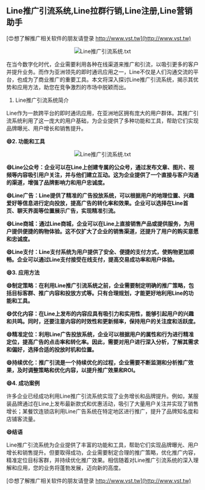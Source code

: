 ## **Line推广引流系统,Line拉群行销,Line注册,Line营销助手**

[😍想了解推广相关软件的朋友请登录 http://www.vst.tw](http://www.vst.tw)

 <center><img src="https://vst.tw/MP4/tuiguang/png/1.png" alt="Line推广引流系统.txt"></center>

在当今数字化时代，企业需要利用各种在线渠道来推广和引流，以吸引更多的客户并提升业务。而作为亚洲领先的即时通讯应用之一，Line不仅是人们沟通交流的平台，也成为了商业推广的重要工具。本文将深入探讨Line推广引流系统，揭示其优势和应用方法，助您在竞争激烈的市场中脱颖而出。

1. Line推广引流系统简介

Line作为一款跨平台的即时通讯应用，在亚洲地区拥有庞大的用户群体。其推广引流系统利用了这一庞大的用户基础，为企业提供了多种功能和工具，帮助它们实现品牌曝光、用户增长和销售提升。

**😄2. 功能和工具**

 <center><img src="https://vst.tw/MP4/tuiguang/png/1.png" alt="Line推广引流系统.txt"></center>

**😄Line公众号：企业可以在Line上创建专属的公众号，通过发布文章、图片、视频等内容吸引用户关注，并与他们建立互动。这为企业提供了一个直接与客户沟通的渠道，增强了品牌影响力和用户忠诚度。**

**😄Line广告：Line提供了精准的广告投放系统，可以根据用户的地理位置、兴趣爱好等信息进行定向投放，提高广告的转化率和效果。企业可以选择在Line首页、聊天界面等位置展示广告，实现精准引流。**

**😄Line商城：通过Line商城，企业可以在Line上直接销售产品或提供服务，为用户提供便捷的购物体验。这不仅扩大了企业的销售渠道，还提升了用户的购买意愿和忠诚度。**

**😄Line支付：Line支付系统为用户提供了安全、便捷的支付方式，使购物更加顺畅。企业可以通过Line支付接受在线支付，提高交易成功率和用户体验。**

**😄3. 应用方法**

**😄制定策略：在利用Line推广引流系统之前，企业需要制定明确的推广策略，包括目标客群、推广内容和投放方式等。只有合理规划，才能更好地利用Line的功能和工具。**

**😄优化内容：在Line上发布的内容应具有吸引力和实用性，能够引起用户的兴趣和共鸣。同时，还要注意内容的时效性和更新频率，保持用户的关注度和活跃度。**

**😄精准定位：利用Line广告投放系统，企业可以根据用户的属性和行为进行精准定位，提高广告的点击率和转化率。因此，需要对用户进行深入分析，了解其需求和偏好，选择合适的投放时机和位置。**

**😄持续优化：推广引流是一个持续优化的过程，企业需要不断监测和分析推广效果，及时调整策略和优化内容，以提升推广效果和ROI。**

**😄4. 成功案例**

许多企业已经成功利用Line推广引流系统实现了业务增长和品牌提升。例如，某服装品牌通过在Line上发布最新款式和优惠活动，吸引了大量用户关注并实现了销售增长；某餐饮连锁店利用Line广告系统在特定地区进行推广，提升了品牌知名度和店铺客流量。

**😄结语**

Line推广引流系统为企业提供了丰富的功能和工具，帮助它们实现品牌曝光、用户增长和销售提升。但要取得成功，企业需要制定合理的推广策略，优化推广内容，精准定位目标客群，并持续优化推广效果。相信随着对Line推广引流系统的深入理解和应用，您的业务将蓬勃发展，迈向新的高度。

[😍想了解推广相关软件的朋友请登录 http://www.vst.tw](http://www.vst.tw)




